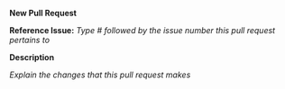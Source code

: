 
**New Pull Request**

**Reference Issue:**
*Type # followed by the issue number this pull request pertains to*


**Description**


*Explain the changes that this pull request makes*
